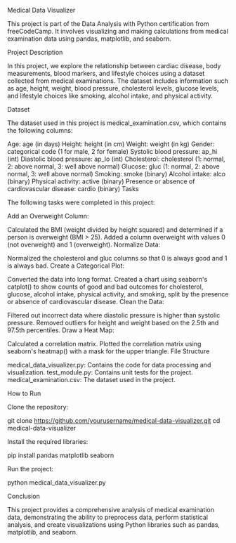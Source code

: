 Medical Data Visualizer

This project is part of the Data Analysis with Python certification from freeCodeCamp. It involves visualizing and making calculations from medical examination data using pandas, matplotlib, and seaborn.

Project Description

In this project, we explore the relationship between cardiac disease, body measurements, blood markers, and lifestyle choices using a dataset collected from medical examinations. The dataset includes information such as age, height, weight, blood pressure, cholesterol levels, glucose levels, and lifestyle choices like smoking, alcohol intake, and physical activity.

Dataset

The dataset used in this project is medical_examination.csv, which contains the following columns:

Age: age (in days)
Height: height (in cm)
Weight: weight (in kg)
Gender: categorical code (1 for male, 2 for female)
Systolic blood pressure: ap_hi (int)
Diastolic blood pressure: ap_lo (int)
Cholesterol: cholesterol (1: normal, 2: above normal, 3: well above normal)
Glucose: gluc (1: normal, 2: above normal, 3: well above normal)
Smoking: smoke (binary)
Alcohol intake: alco (binary)
Physical activity: active (binary)
Presence or absence of cardiovascular disease: cardio (binary)
Tasks

The following tasks were completed in this project:

Add an Overweight Column:

Calculated the BMI (weight divided by height squared) and determined if a person is overweight (BMI > 25).
Added a column overweight with values 0 (not overweight) and 1 (overweight).
Normalize Data:

Normalized the cholesterol and gluc columns so that 0 is always good and 1 is always bad.
Create a Categorical Plot:

Converted the data into long format.
Created a chart using seaborn's catplot() to show counts of good and bad outcomes for cholesterol, glucose, alcohol intake, physical activity, and smoking, split by the presence or absence of cardiovascular disease.
Clean the Data:

Filtered out incorrect data where diastolic pressure is higher than systolic pressure.
Removed outliers for height and weight based on the 2.5th and 97.5th percentiles.
Draw a Heat Map:

Calculated a correlation matrix.
Plotted the correlation matrix using seaborn's heatmap() with a mask for the upper triangle.
File Structure

medical_data_visualizer.py: Contains the code for data processing and visualization.
test_module.py: Contains unit tests for the project.
medical_examination.csv: The dataset used in the project.

How to Run

Clone the repository:

git clone https://github.com/yourusername/medical-data-visualizer.git
cd medical-data-visualizer

Install the required libraries:

pip install pandas matplotlib seaborn

Run the project:

python medical_data_visualizer.py

Conclusion

This project provides a comprehensive analysis of medical examination data, demonstrating the ability to preprocess data, perform statistical analysis, and create visualizations using Python libraries such as pandas, matplotlib, and seaborn.
